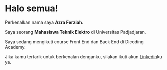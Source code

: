 # Halo semua! 

Perkenalkan nama saya **Azra Ferziah**.<br>

Saya seorang **Mahasiswa Teknik Elektro** di Universitas Padjadjaran.<br>

Saya sedang mengikuti course Front End dan Back End di Dicoding Academy.<br>

Jika kamu tertarik untuk berkenalan denganku, silakan ikuti akun [Linkedin](www.linkedin.com/in/azra-ferziah-955984265)ku ya.

